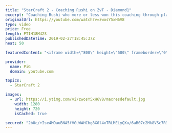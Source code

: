 ```yaml
---
title: "StarCraft 2 - Coaching Rushi on ZvT - Diamond1"
excerpt: "Coaching Rushi who more or less won this coaching through playing an amateur tournament.  -- Watch live at https://www.twitch.tv/x5_pig My NEW HP: https://pigstarcraft.com/ My Twitter: https://twitter.com/x5_PiG My Instagram: https://www.instagram.com/pigsc2/ My Facebook: https://www.facebook.com/PiGSC2/"
originalUrl: https://youtube.com/watch?v=zwosY5xH6V8
type: video
price: Free
length: PT1H18M42S
publishedDateTime: 2019-02-27T18:45:37Z
heat: 50

featuredContent: "<iframe width=\"800\" height=\"500\" frameborder=\"0\" src=\"https://www.youtube.com/embed/zwosY5xH6V8\" allow=\"accelerometer; autoplay; encrypted-media; gyroscope; picture-in-picture\" allowfullscreen></iframe>"

provider:
  name: PiG
  domain: youtube.com

topics:
  - StarCraft 2

images:
  - url: https://i.ytimg.com/vi/zwosY5xH6V8/maxresdefault.jpg
    width: 1280
    height: 720
    isCached: true

secured: "2bUc/+Ise4MOauBNA5fVGuWAHCbg8X0l4xTRLMELyQXu/6aB07c2Mk8VSc7R3lSty/jAehCxUVRm+xPaZUZp/o9SSwPMcDZ2MSNO7BN+O0tadxkX11eA4S61J/aS+X3rZ+D5yvrsqB72mwByR5cqlHZW6wy4BcSdunvJM85vwDOcJEniOJoxvHzRO6e3FZCe3Tzyzv3U3oPXgJN1SjMLiFQleQou0pPQWh8ZPpO3S9/p7XaiSoTjgeWv1uw70VQoncLAoirla7+ehmZyegtkSbyaR2WkcyoZ+luKWFizA5AsPJ3Z19ZazNINHOxvO5YlwUN8MVf2nNMBOY3S1QDZ1D7rK4Ap02edcSWfso16przdmYjcXkqoD3RDqELEn26nRB2SbvUD2C4x7JghhblCvbAegynXXMfYzyOCzWqOMkE=;1qOADNE/hVy6AneQlpPhmQ=="
---
```



